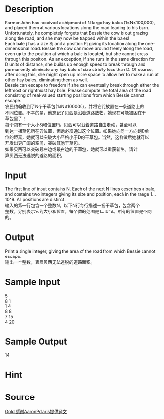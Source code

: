 
# Description

<div class="content"><div>Farmer John has received a shipment of N large hay bales (1≤N≤100,000), and placed them at various locations along the road leading to his barn. Unfortunately, he completely forgets that Bessie the cow is out grazing along the road, and she may now be trapped within the bales!</div>
<div>Each bale j has a size Sj and a position Pj giving its location along the one-dimensional road. Bessie the cow can move around freely along the road, even up to the position at which a bale is located, but she cannot cross through this position. As an exception, if she runs in the same direction for D units of distance, she builds up enough speed to break through and permanently eliminate any hay bale of size strictly less than D. Of course, after doing this, she might open up more space to allow her to make a run at other hay bales, eliminating them as well.</div>
<div></div>
<div>Bessie can escape to freedom if she can eventually break through either the leftmost or rightmost hay bale. Please compute the total area of the road consisting of real-valued starting positions from which Bessie cannot escape.</div>
<div>
<div>农民约翰收到了N个干草包(1≤N≤100000)，并将它们放置在一条道路上的</div>
<div>不同位置。不幸的是，他忘记了贝西是沿着道路放牧，她现在可能被困在干</div>
<div>草包里了！ </div>
<div>每个包有一个大小Sj和位置Pj。贝西可以沿着道路自由走动，甚至可以</div>
<div>到达一捆草包所在的位置，但她必须通过这个位置。如果她向同一方向跑D单</div>
<div>位的距离，她就可以突破大小严格小于D的干草包。当然，这样做后她就可以</div>
<div>开发出更广阔的空间，突破其他干草包。 </div>
<div>如果贝西可以突破最左边或最右边的干草包，她就可以重获新生。请计</div>
<div>算贝西无法逃脱的道路的面积。 </div>
</div>
<div></div>
<p></p></div>

# Input

<div class="content"><div>The first line of input contains N. Each of the next N lines describes a bale, and contains two integers giving its size and position, each in the range 1…10^9. All positions are distinct.</div>
<div>
<div>输入的第一行包含一个整数N。以下N行每行描述一捆干草包，包含两个</div>
<div>整数，分别表示它的大小和位置，每个数的范围是1...10^9。所有的位置是不同</div>
<div>的。 </div>
</div>
<div>
<div></div>
</div>
<p></p></div>

# Output

<div class="content"><div>Print a single integer, giving the area of the road from which Bessie cannot escape.</div>
<div></div>
<div>
<div>输出一个整数，表示贝西无法逃脱的道路面积。 </div>
<div></div>
</div>
<div></div>
<p></p></div>

# Sample Input

<div class="content"><span class="sampledata">5<br/>
8 1<br/>
1 4<br/>
8 8<br/>
7 15<br/>
4 20</span></div>

# Sample Output

<div class="content"><span class="sampledata">14</span></div>

# Hint

<div class="content"><p></p></div>

# Source

<div class="content"><p><a href="problemset.php?search=Gold 感谢AaronPolaris提供译文">Gold 感谢AaronPolaris提供译文</a></p></div>

